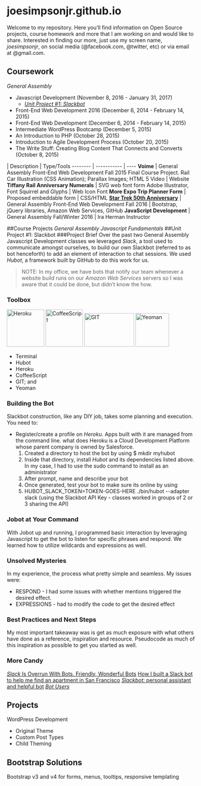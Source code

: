 # joesimpsonjr.github.io
Welcome to my repository. Here you’ll find information on Open Source projects, course homework and more that I am working on and would like to share. Interested in finding our more, just use my screen name, *joesimpsonjr*, on social media (@facebook.com, @twitter, etc) or via email at @gmail.com.

## Coursework
*General Assembly*
* Javascript Development (November 8, 2016 - January 31, 2017)
  * [*Unit Project #1: Slackbot*](#unit-project-1-slackbot)
* Front-End Web Development 2016 (December 6, 2014 - February 14, 2015)
* Front-End Web Development (December 6, 2014 - February 14, 2015)
* Intermediate WordPress Bootcamp (December 5, 2015)
* An Introduction to PHP (October 28, 2015)
* Introduction to Agile Development Process (October 20, 2015)
* The Write Stuff: Creating Blog Content That Connects and Converts (October 8, 2015)


 | Description | Type/Tools
-------- | ----------- | ----
**Voime** | General Assembly Front-End Web Development Fall 2015 Final Course Project. Rail Car Illustration (CSS Animation); Parallax Images; HTML 5 Video | Website
**Tiffany Rail Anniversary Numerals** | SVG web font form Adobe Illustrator, Font Squirrel and Glyphs | Web Icon Font
**More Expo Trip Planner Form** | Proposed embeddable form | CSS/HTML
[**Star Trek 50th Anniversary**](https://s3-us-west-2.amazonaws.com/bonustreks/index.html) | General Assembly Front-End Web Development Fall 2016 | Bootstrap, jQuery libraries, Amazon Web Services, GitHub
**JavaScript Development** | General Assembly Fall/Winter 2016 | Ira Herman Instructor

##Course Projects
*General Assembly Javascript Fundamentals*
##Unit Project #1: Slackbot
###Project Brief
Over the past two General Assembly Javascript Development classes we leveraged *Slack*, a tool used to communicate amongst ourselves, to build our own Slackbot (referred to as bot henceforth) to add an element of interaction to chat sessions. We used *Hubot*, a framework built by GitHub to do this work for us.

> NOTE: In my office, we have bots that notify our team whenever a website build runs on our *Amazon Web Services* servers so I was aware that it could be done, but didn’t know the how.

### Toolbox
<img src="http://saasiter.com/img/services/heroku.png.pagespeed.ce.VI9m2NmQL2.png" data-canonical-src="http://saasiter.com/img/services/heroku.png.pagespeed.ce.VI9m2NmQL2.png" width="100" height="100" Title="Heroku"/>
<img src="http://wegeeks.us/assets/coffeescript_logo-553d0e0b9fc0a816ef444280eeabc84d.png" width="100" height="100" Title="CoffeeScript"/>
<img class="git" src="http://www.plusdoption.com/lib/img/all/github-logo.png" width="133" height="90" Title="GIT"/>
<img src="http://javascript-html5-tutorial.com/wp-content/uploads/2016/08/yeoman-tool.png" width="90" height="90" Title="Yeoman"/>

* Terminal
* Hubot
* Heroku
* CoffeeScript
* GIT; and
* Yeoman


### Building the Bot
Slackbot construction, like any DIY job, takes some planning and execution. You need to:
* Register/create a profile on *Heroku*. Apps built with it are managed from the command line. what does Heroku is a Cloud Development Platform whose parent company is owned by Salesforce.
  1. Created a directory to host the bot by using $ mkdir myhubot
  2. Inside that directory, install *Hubot* and its dependencies listed above. In my case, I had to use the sudo command to install as an administrator
  3. After prompt, name and describe your bot
  4. Once generated, test your bot to make sure its online by using
  5. HUBOT_SLACK_TOKEN=TOKEN-GOES-HERE ./bin/hubot --adapter slack  (using the Slackbot API Key - classes worked in groups of 2 or 3 sharing the API)
### Jobot at Your Command
With Jobot up and running, I programmed basic interaction by leveraging Javascript to get the bot to listen for specific phrases and respond. We learned how to utilize wildcards and expressions as well.
### Unsolved Mysteries
In my experience, the process what pretty simple and seamless. My issues were:
* RESPOND - I had some issues with whether mentions triggered the desired effect.
* EXPRESSIONS - had to modify the code to get the desired effect
### Best Practices and Next Steps
My most important takeaway was is get as much exposure with what others have done as a reference, inspiration and resource. Pseudocode as much of this inspiration as possible to get you started as well.
### More Candy
[*Slack* Is Overrun With Bots. Friendly, Wonderful Bots](https://www.wired.com/2015/08/slack-overrun-bots-friendly-wonderful-bots/)
[How I built a Slack bot to help me find an apartment in San Francisco](https://www.dataquest.io/blog/apartment-finding-slackbot/)
[*Slackbot:* personal assistant and helpful bot](https://get.slack.help/hc/en-us/articles/202026038-Slackbot-personal-assistant-and-helpful-bot-)
[*Bot Users*](https://api.slack.com/bot-users)



## Projects
WordPress Development
* Original Theme
* Custom Post Types
* Child Theming

## Bootstrap Solutions
Bootstrap v3 and v4 for forms, menus, tooltips, responsive templating
